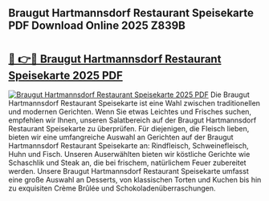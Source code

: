 ## Braugut Hartmannsdorf Restaurant Speisekarte PDF Download Online 2025 Z839B

# <h2><a href="http://gc69lsy.nevu.top/?p=Braugut+Hartmannsdorf+Restaurant+Speisekarte">🔗 👉🔴 Braugut Hartmannsdorf Restaurant Speisekarte 2025 PDF</a></h2>

[![Braugut Hartmannsdorf Restaurant Speisekarte 2025 PDF](https://i.imgur.com/dBaPXMq.png)](http://gc69lsy.nevu.top/?p=Braugut+Hartmannsdorf+Restaurant+Speisekarte)
Die Braugut Hartmannsdorf Restaurant Speisekarte ist eine Wahl zwischen traditionellen und modernen Gerichten. Wenn Sie etwas Leichtes und Frisches suchen, empfehlen wir Ihnen, unseren Salatbereich auf der Braugut Hartmannsdorf Restaurant Speisekarte zu überprüfen. Für diejenigen, die Fleisch lieben, bieten wir eine umfangreiche Auswahl an Gerichten auf der Braugut Hartmannsdorf Restaurant Speisekarte an: Rindfleisch, Schweinefleisch, Huhn und Fisch. Unseren Auserwählten bieten wir köstliche Gerichte wie Schaschlik und Steak an, die bei frischem, natürlichem Feuer zubereitet werden. Unsere Braugut Hartmannsdorf Restaurant Speisekarte umfasst eine große Auswahl an Desserts, von klassischen Torten und Kuchen bis hin zu exquisiten Crème Brûlée und Schokoladenüberraschungen.
